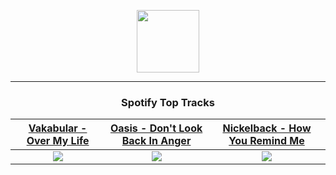<p align="center">
  <a href="https://www.tobiasmichael.de">
    <img src="https://tm-website-static.s3.eu-central-1.amazonaws.com/logo.png" width="100" height="100"/>
  </a>
</p>

---

<h3 align="center">Spotify Top Tracks</h3>

[Vakabular - Over My Life](https://open.spotify.com/track/4h84v2RMArVZQsAvDSrzWM)|[Oasis - Don't Look Back In Anger](https://open.spotify.com/track/7ppPZa3TRUSGKaks9wH7VT)|[Nickelback - How You Remind Me](https://open.spotify.com/track/0gmbgwZ8iqyMPmXefof8Yf)
:---:|:----:|:----:
<img src="https://i.scdn.co/image/ab67616d00001e02f664cd54250fbfcfd2f30cc4"/>|<img src="https://i.scdn.co/image/ab67616d00001e022f2eeee9b405f4d00428d84c"/>|<img src="https://i.scdn.co/image/ab67616d00001e02699a422d25adc550dc5aa11c"/>